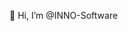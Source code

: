 👋 Hi, I’m @INNO-Software

<!---
INNO-Software/INNO-Software is a ✨ special ✨ repository because its `README.md` (this file) appears on your GitHub profile.
You can click the Preview link to take a look at your changes.
--->
